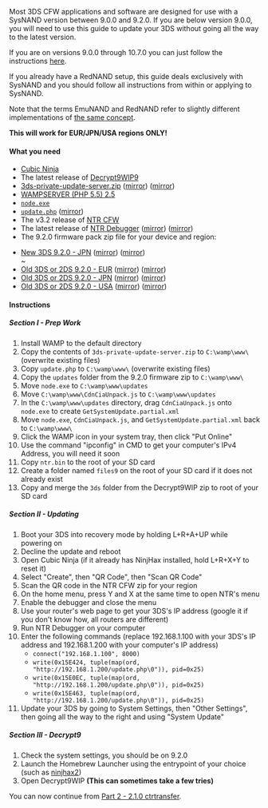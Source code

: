 Most 3DS CFW applications and software are designed for use with a SysNAND version between 9.0.0 and 9.2.0. If you are below version 9.0.0, you will need to use this guide to update your 3DS without going all the way to the latest version.    

If you are on versions 9.0.0 through 10.7.0 you can just follow the instructions [here](https://github.com/Plailect/Guide/wiki/Get-Started).

If you already have a RedNAND setup, this guide deals exclusively with SysNAND and you should follow all instructions from within or applying to SysNAND.

Note that the terms EmuNAND and RedNAND refer to slightly different implementations of [the same concept](http://3dbrew.org/wiki/NAND_Redirection).

**This will work for EUR/JPN/USA regions ONLY!**

#### What you need

* [Cubic Ninja](http://www.amazon.com//dp/B004SG211I)
* The latest release of [Decrypt9WIP9](https://github.com/d0k3/Decrypt9WIP/releases)
* <a href="https://plailect.github.io/Guide/3ds-private-update-server.torrent" target="_blank">3ds-private-update-server.zip</a> ([mirror](https://mega.nz/#!pgESgZYB!7ijunOSRA3kLF4BUOptrU6etNhuSHOddUvv1gCmdcAU)) ([mirror](https://drive.google.com/open?id=0BzPfvjeuhqoDUmFNaUVFQVBtQzQ))
* [WAMPSERVER (PHP 5.5) 2.5](http://www.wampserver.com/en/#download-wrapper)
* [`node.exe`](http://nodejs.org/dist/latest/win-x86/node.exe)
* <a href="https://plailect.github.io/Guide/update.torrent" target="_blank">`update.php`</a> ([mirror](https://gist.githubusercontent.com/Plailect/caaf720be3e131de15d9a335e17cd21e/raw/503077b992ec7ca9a085f69cf9990ae011aa2de9/update.php))
* The v3.2 release of [NTR CFW](https://github.com/44670/BootNTR/releases/tag/3.2)
* The latest release of <a href="https://plailect.github.io/Guide/NTR%20Debugger.torrent" target="_blank">NTR Debugger</a> ([mirror](https://mega.nz/#!R1FRhLwa!5QzqrSQJoo7ZSJN0jyPeHcArtUTGbSrixDUEqEH2qY4)) ([mirror](https://drive.google.com/open?id=0BzPfvjeuhqoDVndWRkFLV0ZsbVk))
* The 9.2.0 firmware pack zip file for your device and region:  
 +    <a href="https://plailect.github.io/Guide/9.2.0-20J(Full)_n3DS.torrent" target="_blank">New 3DS 9.2.0 - JPN</a> ([mirror](https://mega.nz/#!VxcF3TIK!Bm5LgFxo5V4Nepe9ZlWnx7bichE1V7p7pR_HqwimU5M)) ([mirror](https://drive.google.com/file/d/0BzPfvjeuhqoDU2plUWwxa2gtV0E/view?usp=sharing))    
~    
 +    <a href="https://plailect.github.io/Guide/9.2.0-20E(Full).torrent" target="_blank">Old 3DS or 2DS 9.2.0 - EUR</a> ([mirror](https://mega.nz/#!xh0wCRYQ!AaxVlej5jG4YPthojiI403alEtYfrkqq4FfdTy10EcU)) ([mirror](https://drive.google.com/file/d/0BzPfvjeuhqoDT0oxaGxPSmJ5Rlk/view?usp=sharing))    
 +    <a href="https://plailect.github.io/Guide/9.2.0-20J(Full).torrent" target="_blank">Old 3DS or 2DS 9.2.0 - JPN</a> ([mirror](https://mega.nz/#!dxMUgTDL!sWvpVP4yWL_H66sOMG9VCJh3xMGG0_GgaX22gTpRE24)) ([mirror](https://drive.google.com/file/d/0BzPfvjeuhqoDNnNrXzh4UlFPNzQ/view?usp=sharing))    
 +    <a href="https://plailect.github.io/Guide/9.2.0-20U(Full).torrent" target="_blank">Old 3DS or 2DS 9.2.0 - USA</a> ([mirror](https://mega.nz/#!VsMTFDIR!-TfpWoCcCNEky-EfWHFDb1Cf6Ob0VJL0oF01J2YD2Cs)) ([mirror](https://drive.google.com/file/d/0BzPfvjeuhqoDRVY4YWVsMjVqTkU/view?usp=sharing))

#### Instructions

##### Section I - Prep Work

1. Install WAMP to the default directory
2. Copy the contents of `3ds-private-update-server.zip` to `C:\wamp\www\` (overwrite existing files)
3. Copy `update.php` to `C:\wamp\www\` (overwrite existing files)
6. Copy the `updates` folder from the 9.2.0 firmware zip to `C:\wamp\www\`
3. Move `node.exe` to `C:\wamp\www\updates`
3. Move `C:\wamp\www\CdnCiaUnpack.js` to `C:\wamp\www\updates`
4. In the `C:\wamp\www\updates` directory, drag `CdnCiaUnpack.js` onto `node.exe` to create `GetSystemUpdate.partial.xml`
5. Move `node.exe`, `CdnCiaUnpack.js`, and `GetSystemUpdate.partial.xml` back to `C:\wamp\www\`
6. Click the WAMP icon in your system tray, then click "Put Online"
7. Use the command "ipconfig" in CMD to get your computer's IPv4 Address, you will need it soon
8. Copy `ntr.bin` to the root of your SD card
1. Create a folder named `files9` on the root of your SD card if it does not already exist
2. Copy and merge the `3ds` folder from the Decrypt9WIP zip to root of your SD card

##### Section II - Updating

1. Boot your 3DS into recovery mode by holding L+R+A+UP while powering on
2. Decline the update and reboot
3. Open Cubic Ninja (if it already has NinjHax installed, hold L+R+X+Y to reset it)
4. Select "Create", then "QR Code", then "Scan QR Code"
5. Scan the QR code in the NTR CFW zip for your region
6. On the home menu, press Y and X at the same time to open NTR's menu
7. Enable the debugger and close the menu
8. Use your router's web page to get your 3DS's IP address (google it if you don't know how, all routers are different)
9. Run NTR Debugger on your computer
10. Enter the following commands (replace 192.168.1.100 with your 3DS's IP address and 192.168.1.200 with your computer's IP address)    
    + `connect("192.168.1.100", 8000)`
    + `write(0x15E424, tuple(map(ord, "http://192.168.1.200/update.php\0")), pid=0x25)`
    + `write(0x15E0EC, tuple(map(ord, "http://192.168.1.200/update.php\0")), pid=0x25)`
    + `write(0x15E463, tuple(map(ord, "http://192.168.1.200/update.php\0")), pid=0x25)`
11. Update your 3DS by going to System Settings, then "Other Settings", then going all the way to the right and using "System Update"

##### Section III - Decrypt9

1. Check the system settings, you should be on 9.2.0
2. Launch the Homebrew Launcher using the entrypoint of your choice (such as [ninjhax2](https://smealum.github.io/ninjhax2/))
3. Open Decrypt9WIP **(This can sometimes take a few tries)**

You can now continue from [Part 2 - 2.1.0 ctrtransfer](https://github.com/Plailect/Guide/wiki/Part-2-(2.1.0-ctrtransfer)).
